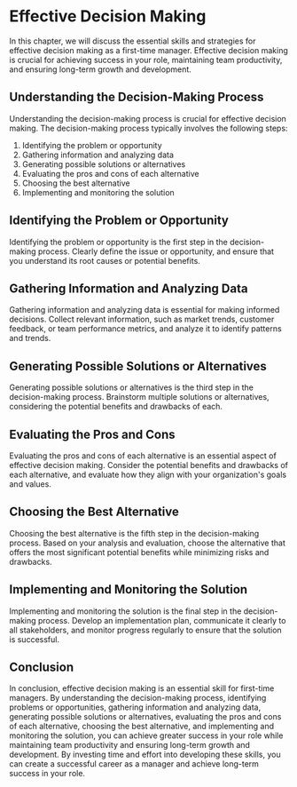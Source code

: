 Effective Decision Making
========================================================================

In this chapter, we will discuss the essential skills and strategies for effective decision making as a first-time manager. Effective decision making is crucial for achieving success in your role, maintaining team productivity, and ensuring long-term growth and development.

Understanding the Decision-Making Process
-----------------------------------------

Understanding the decision-making process is crucial for effective decision making. The decision-making process typically involves the following steps:

1. Identifying the problem or opportunity
2. Gathering information and analyzing data
3. Generating possible solutions or alternatives
4. Evaluating the pros and cons of each alternative
5. Choosing the best alternative
6. Implementing and monitoring the solution

Identifying the Problem or Opportunity
--------------------------------------

Identifying the problem or opportunity is the first step in the decision-making process. Clearly define the issue or opportunity, and ensure that you understand its root causes or potential benefits.

Gathering Information and Analyzing Data
----------------------------------------

Gathering information and analyzing data is essential for making informed decisions. Collect relevant information, such as market trends, customer feedback, or team performance metrics, and analyze it to identify patterns and trends.

Generating Possible Solutions or Alternatives
---------------------------------------------

Generating possible solutions or alternatives is the third step in the decision-making process. Brainstorm multiple solutions or alternatives, considering the potential benefits and drawbacks of each.

Evaluating the Pros and Cons
----------------------------

Evaluating the pros and cons of each alternative is an essential aspect of effective decision making. Consider the potential benefits and drawbacks of each alternative, and evaluate how they align with your organization's goals and values.

Choosing the Best Alternative
-----------------------------

Choosing the best alternative is the fifth step in the decision-making process. Based on your analysis and evaluation, choose the alternative that offers the most significant potential benefits while minimizing risks and drawbacks.

Implementing and Monitoring the Solution
----------------------------------------

Implementing and monitoring the solution is the final step in the decision-making process. Develop an implementation plan, communicate it clearly to all stakeholders, and monitor progress regularly to ensure that the solution is successful.

Conclusion
----------

In conclusion, effective decision making is an essential skill for first-time managers. By understanding the decision-making process, identifying problems or opportunities, gathering information and analyzing data, generating possible solutions or alternatives, evaluating the pros and cons of each alternative, choosing the best alternative, and implementing and monitoring the solution, you can achieve greater success in your role while maintaining team productivity and ensuring long-term growth and development. By investing time and effort into developing these skills, you can create a successful career as a manager and achieve long-term success in your role.
